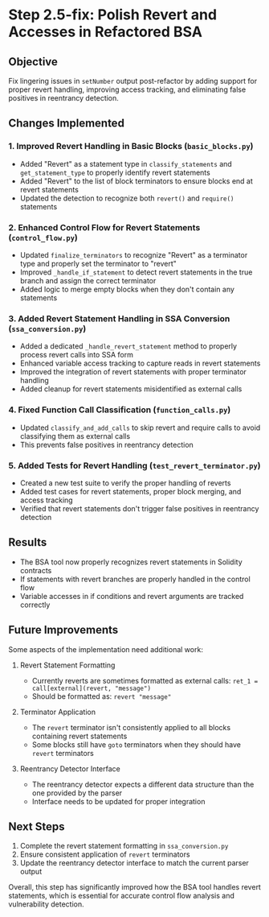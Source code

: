 # Step 2.5-fix: Polish Revert and Accesses in Refactored BSA

## Objective
Fix lingering issues in `setNumber` output post-refactor by adding support for proper revert handling, improving access tracking, and eliminating false positives in reentrancy detection.

## Changes Implemented

### 1. Improved Revert Handling in Basic Blocks (`basic_blocks.py`)
- Added "Revert" as a statement type in `classify_statements` and `get_statement_type` to properly identify revert statements
- Added "Revert" to the list of block terminators to ensure blocks end at revert statements
- Updated the detection to recognize both `revert()` and `require()` statements

### 2. Enhanced Control Flow for Revert Statements (`control_flow.py`)
- Updated `finalize_terminators` to recognize "Revert" as a terminator type and properly set the terminator to "revert"
- Improved `_handle_if_statement` to detect revert statements in the true branch and assign the correct terminator
- Added logic to merge empty blocks when they don't contain any statements

### 3. Added Revert Statement Handling in SSA Conversion (`ssa_conversion.py`)
- Added a dedicated `_handle_revert_statement` method to properly process revert calls into SSA form
- Enhanced variable access tracking to capture reads in revert statements
- Improved the integration of revert statements with proper terminator handling
- Added cleanup for revert statements misidentified as external calls

### 4. Fixed Function Call Classification (`function_calls.py`)
- Updated `classify_and_add_calls` to skip revert and require calls to avoid classifying them as external calls
- This prevents false positives in reentrancy detection

### 5. Added Tests for Revert Handling (`test_revert_terminator.py`)
- Created a new test suite to verify the proper handling of reverts
- Added test cases for revert statements, proper block merging, and access tracking
- Verified that revert statements don't trigger false positives in reentrancy detection

## Results
- The BSA tool now properly recognizes revert statements in Solidity contracts
- If statements with revert branches are properly handled in the control flow
- Variable accesses in if conditions and revert arguments are tracked correctly

## Future Improvements
Some aspects of the implementation need additional work:

1. Revert Statement Formatting
   - Currently reverts are sometimes formatted as external calls: `ret_1 = call[external](revert, "message")`
   - Should be formatted as: `revert "message"`

2. Terminator Application
   - The `revert` terminator isn't consistently applied to all blocks containing revert statements
   - Some blocks still have `goto` terminators when they should have `revert` terminators

3. Reentrancy Detector Interface
   - The reentrancy detector expects a different data structure than the one provided by the parser
   - Interface needs to be updated for proper integration

## Next Steps
1. Complete the revert statement formatting in `ssa_conversion.py`
2. Ensure consistent application of `revert` terminators
3. Update the reentrancy detector interface to match the current parser output

Overall, this step has significantly improved how the BSA tool handles revert statements, which is essential for accurate control flow analysis and vulnerability detection.